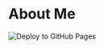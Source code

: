 # About Me
![Deploy to GitHub Pages](https://github.com/codemonkey85/aboutme/workflows/Deploy%20to%20GitHub%20Pages/badge.svg?branch=master)
